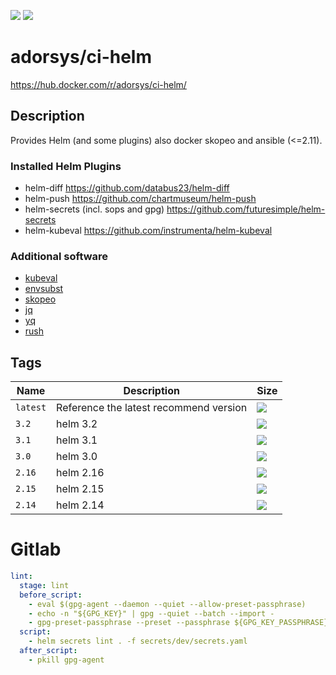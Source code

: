 [![](https://img.shields.io/docker/pulls/adorsys/ci-helm.svg?logo=docker)](https://hub.docker.com/r/adorsys/ci-helm/)
[![](https://img.shields.io/docker/stars/adorsys/ci-helm.svg?logo=docker)](https://hub.docker.com/r/adorsys/ci-helm/)

# adorsys/ci-helm

https://hub.docker.com/r/adorsys/ci-helm/

## Description

Provides Helm (and some plugins) also docker skopeo and ansible (<=2.11).

### Installed Helm Plugins

* helm-diff
  https://github.com/databus23/helm-diff
* helm-push
  https://github.com/chartmuseum/helm-push
* helm-secrets (incl. sops and gpg)
  https://github.com/futuresimple/helm-secrets
* helm-kubeval
  https://github.com/instrumenta/helm-kubeval

### Additional software

* [kubeval](https://github.com/instrumenta/kubeval)
* [envsubst](https://www.gnu.org/software/gettext/manual/html_node/envsubst-Invocation.html)
* [skopeo](https://github.com/containers/skopeo)
* [jq](https://stedolan.github.io/jq/)
* [yq](https://yq.readthedocs.io/en/latest/)
* [rush](https://github.com/shenwei356/rush)

## Tags

| Name | Description | Size |
| ---- | ----------- | ---- |
| `latest` | Reference the latest recommend version | [![](https://images.microbadger.com/badges/image/adorsys/ci-helm.svg)](https://microbadger.com/images/adorsys/ci-helm) |
| `3.2` | helm 3.2 | [![](https://images.microbadger.com/badges/image/adorsys/ci-helm:3.2.svg)](https://microbadger.com/images/adorsys/ci-helm:3.2) |
| `3.1` | helm 3.1 | [![](https://images.microbadger.com/badges/image/adorsys/ci-helm:3.1.svg)](https://microbadger.com/images/adorsys/ci-helm:3.1) |
| `3.0` | helm 3.0 | [![](https://images.microbadger.com/badges/image/adorsys/ci-helm:3.0.svg)](https://microbadger.com/images/adorsys/ci-helm:3.0) |
| `2.16` | helm 2.16 | [![](https://images.microbadger.com/badges/image/adorsys/ci-helm:2.16.svg)](https://microbadger.com/images/adorsys/ci-helm:2.16) |
| `2.15` | helm 2.15 | [![](https://images.microbadger.com/badges/image/adorsys/ci-helm:2.15.svg)](https://microbadger.com/images/adorsys/ci-helm:2.15) |
| `2.14` | helm 2.14 | [![](https://images.microbadger.com/badges/image/adorsys/ci-helm:2.14.svg)](https://microbadger.com/images/adorsys/ci-helm:2.14) |

# Gitlab

```yaml
lint:
  stage: lint
  before_script:
    - eval $(gpg-agent --daemon --quiet --allow-preset-passphrase)
    - echo -n "${GPG_KEY}" | gpg --quiet --batch --import -
    - gpg-preset-passphrase --preset --passphrase ${GPG_KEY_PASSPHRASE} $(gpg-keyid <(echo -n "${GPG_KEY}"))
  script:
    - helm secrets lint . -f secrets/dev/secrets.yaml
  after_script:
    - pkill gpg-agent
```

